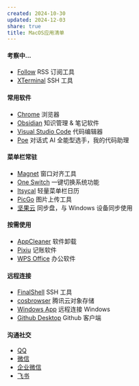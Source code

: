 ```yaml
---
created: 2024-10-30
updated: 2024-12-03
share: true
title: MacOS应用清单
---
```


#### 考察中...

- [Follow](https://follow.is/) RSS 订阅工具
- [XTerminal](https://www.terminal.icu/) SSH 工具

#### 常用软件

- [Chrome](https://www.google.com/chrome/) 浏览器
- [Obsidian](https://obsidian.md/) 知识管理 & 笔记软件
- [Visual Studio Code](https://code.visualstudio.com/) 代码编辑器
- [Poe](https://poe.com/) 对话式 AI 全能型选手，我的代码助理

#### 菜单栏常驻

- [Magnet](https://magnet.crowdcafe.com/) 窗口对齐工具
- [One Switch](https://fireball.studio/oneswitch) 一键切换系统功能
- [Itsycal](https://www.mowglii.com/itsycal/) 轻量菜单栏日历
- [PicGo](https://molunerfinn.com/PicGo/) 图片上传工具
- [坚果云](https://www.jianguoyun.com/) 同步盘，与 Windows 设备同步使用

#### 按需使用

- [AppCleaner](https://freemacsoft.net/appcleaner/) 软件卸载
- [Pixiu](https://www.yuque.com/pixiumac) 记账软件
- [WPS Office](https://platform.wps.cn/) 办公软件

#### 远程连接

- [FinalShell](https://www.hostbuf.com/) SSH 工具
- [cosbrowser](https://cosbrowser.cloud.tencent.com/) 腾讯云对象存储
- [Windows App](https://learn.microsoft.com/zh-cn/windows-app/get-started-connect-devices-desktops-apps) 远程连接 Windows
- [Github Desktop](https://desktop.github.com/) Github 客户端

#### 沟通社交

- [QQ](https://im.qq.com/)
- [微信](https://weixin.qq.com/)
- [企业微信](https://work.weixin.qq.com/)
- [飞书](https://www.feishu.cn/download)

